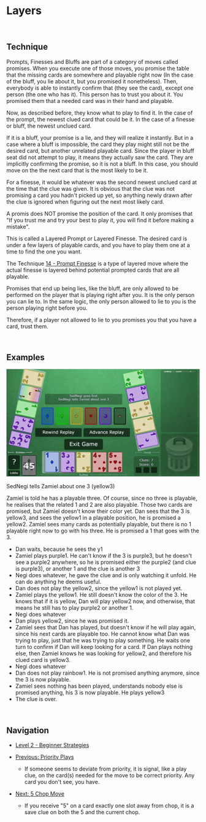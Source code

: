 # Layers

<br />

## Technique

Prompts, Finesses and Bluffs are part of a category of moves called promises. When you execute one of those moves, you promise the table that the missing cards are somewhere and playable right now (In the case of the bluff, you lie about it, but you promised it nonetheless). Then, everybody is able to instantly confirm that (they see the card), except one person (the one who has it). This person has to trust you about it. You promised them that a needed card was in their hand and playable.

Now, as described before, they know what to play to find it. In the case of the prompt, the newest clued card that could be it. In the case of a finesse or bluff, the newest unclued card.

If it is a bluff, your promise is a lie, and they will realize it instantly. But in a case where a bluff is impossible, the card they play might still not be the desired card, but another unrelated playable card. Since the player in bluff seat did not attempt to play, it means they actually saw the card. They are implicitly confirming the promise, so it is not a bluff. In this case, you should move on the the next card that is the most likely to be it.

For a finesse, it would be whatever was the second newest unclued card at the time that the clue was given. It is obvious that the clue was not promising a card you hadn't picked up yet, so anything newly drawn after the clue is ignored when figuring out the next most likely card.

A promis does NOT promise the position of the card. It only promises that "If you trust me and try your best to play it, you will find it before making a mistake".

This is called a Layered Prompt or Layered Finesse. The desired card is under a few layers of playable cards, and you have to play them one at a time to find the one you want.

The Technique [14 - Prompt Finesse](https://github.com/agilbert1412/HanabiStrategy/blob/master/Strategy/Level%202%20-%20Beginner/14%20-%20Prompt%20Finesse.md) is a type of layered move where the actual finesse is layered behind potential prompted cards that are all playable.

Promises that end up being lies, like the bluff, are only allowed to be performed on the player that is playing right after you. It is the only person you can lie to. In the same logic, the only person allowed to lie to you is the person playing right before you.

Therefore, if a player not allowed to lie to you promises you that you have a card, trust them.

<br />

## Examples

<p align="center">
    <img src="images/21_LayersExample.png" />
</p>

SedNegi tells Zamiel about one 3 (yellow3)

Zamiel is told he has a playable three. Of course, since no three is playable, he realises that the related 1 and 2 are also playable. Those two cards are promised, but Zamiel doesn't know their color yet. Dan sees that the 3 is yellow3, and sees the yellow1 in a playable position, he is promised a yellow2. Zamiel sees many cards as potentially playable, but there is no 1 playable right now to go with his three. He is promised a 1 that goes with the 3.

* Dan waits, because he sees the y1
* Zamiel plays purple1. He can't know if the 3 is purple3, but he doesn't see a purple2 anywhere, so he is promised either the purple2 (and clue is purple3), or another 1 and the clue is another 3
* Negi does whatever, he gave the clue and is only watching it unfold. He can do anything he deems useful.
* Dan does not play the yellow2, since the yellow1 is not played yet.
* Zamiel plays the yellow1. He still doesn't know the color of the 3. He knows that if it is yellow, Dan will play yellow2 now, and otherwise, that means he still has to play purple2 or another 1.
* Negi does whatever
* Dan plays yellow2, since he was promised it.
* Zamiel sees that Dan has played, but doesn't know if he will play again, since his next cards are playable too. He cannot know what Dan was trying to play, just that he was trying to play something. He waits one turn to confirm if Dan will keep looking for a card. If Dan plays nothing else, then Zamiel knows he was looking for yellow2, and therefore his clued card is yellow3.
* Negi does whatever
* Dan does not play rainbow1. He is not promised anything anymore, since the 3 is now playable.
* Zamiel sees nothing has been played, understands nobody else is promised anything, his 3 is now playable. He plays yellow3
* The clue is over.

<br />

## Navigation

* [Level 2 - Beginner Strategies](https://github.com/agilbert1412/HanabiStrategy/blob/master/Strategy/Level%202%20-%20Beginner/Level%202%20-%20Beginner.md)

* [Previous: Priority Plays](https://github.com/agilbert1412/HanabiStrategy/blob/master/Strategy/Level%202%20-%20Beginner/20%20-%20Priority%20Plays.md)
	* If someone seems to deviate from priority, it is signal, like a play clue, on the card(s) needed for the move to be correct priority. Any card you don't see, you have.

* [Next: 5 Chop Move](https://github.com/agilbert1412/HanabiStrategy/blob/master/Strategy/Level%202%20-%20Beginner/22%20-%205%20Chop%20Move.md)
	* If you receive "5" on a card exactly one slot away from chop, it is a save clue on both the 5 and the current chop.
